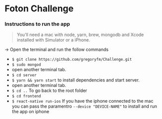 # Foton Challenge


### Instructions to run the app
> You'll need a mac with node, yarn, brew, mongodb and Xcode installed with Simulator or a iPhone.

-> Open the terminal and run the follow commands
- `$ git clone https://github.com/gregoryfm/Challenge.git`
- `$ sudo mongod`
-  open another terminal tab.
- `$ cd server`
- `$ yarn && yarn start` to install dependencies and start server.
-  open another terminal tab.
- `$ cd ..` To go back to the root folder
- `$ cd frontend`
- `$ react-native run-ios` If you have the iphone connected to the mac you can pass the paramentro `--device "DEVICE-NAME"` to install and run the app on iphone
